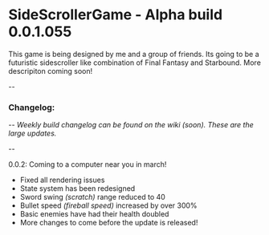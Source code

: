 # SideScrollerGame - Alpha build 0.0.1.055

This game is being designed by me and a group of friends. Its going to be a futuristic sidescroller like combination of Final Fantasy and Starbound. More descripiton coming soon!

--

### Changelog: 

--
*Weekly build changelog can be found on the wiki (soon). These are the large updates.*

--

0.0.2: Coming to a computer near you in march!
- Fixed all rendering issues
- State system has been redesigned
- Sword swing *(scratch)* range reduced to 40
- Bullet speed *(fireball speed)* increased by over 300%
- Basic enemies have had their health doubled
- More changes to come before the update is released!
